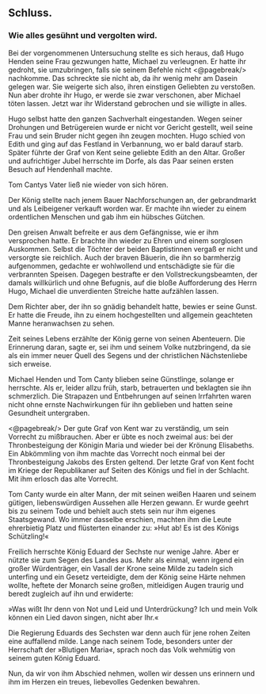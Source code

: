 
<h2>Schluss.</h2>

<h3>Wie alles gesühnt und vergolten wird.</h3>

Bei der vorgenommenen Untersuchung stellte es sich heraus, daß
Hugo Henden seine Frau gezwungen hatte, Michael zu verleugnen.
Er hatte ihr gedroht, sie umzubringen, falls sie seinem Befehle nicht 
<@pagebreak/>
nachkomme. Das schreckte sie nicht ab, da ihr wenig mehr am Dasein
gelegen war. Sie weigerte sich also, ihren einstigen Geliebten zu
verstoßen. Nun aber drohte ihr Hugo, er werde sie zwar verschonen,
aber Michael töten lassen. Jetzt war ihr Widerstand gebrochen und
sie willigte in alles.

Hugo selbst hatte den ganzen Sachverhalt eingestanden. Wegen
seiner Drohungen und Betrügereien wurde er nicht vor Gericht gestellt,
weil seine Frau und sein Bruder nicht gegen ihn zeugen
mochten. Hugo schied von Edith und ging auf das Festland in Verbannung,
wo er bald darauf starb. Später führte der Graf von Kent
seine geliebte Edith an den Altar. Großer und aufrichtiger Jubel
herrschte im Dorfe, als das Paar seinen ersten Besuch auf Hendenhall
machte.

Tom Cantys Vater ließ nie wieder von sich hören.

Der König stellte nach jenem Bauer Nachforschungen an, der gebrandmarkt
und als Leibeigener verkauft worden war. Er machte
ihn wieder zu einem ordentlichen Menschen und gab ihm ein hübsches
Gütchen.

Den greisen Anwalt befreite er aus dem Gefängnisse, wie er ihm
versprochen hatte. Er brachte ihn wieder zu Ehren und einem sorglosen
Auskommen. Selbst die Töchter der beiden Baptistinnen vergaß
er nicht und versorgte sie reichlich. Auch der braven Bäuerin,
die ihn so barmherzig aufgenommen, gedachte er wohlwollend und
entschädigte sie für die verbrannten Speisen. Dagegen bestrafte er
den Vollstreckungsbeamten, der damals willkürlich und ohne Befugnis,
auf die bloße Aufforderung des Herrn Hugo, Michael die unverdienten
Streiche hatte aufzählen lassen.

Dem Richter aber, der ihn so gnädig behandelt hatte, bewies er
seine Gunst. Er hatte die Freude, ihn zu einem hochgestellten und
allgemein geachteten Manne heranwachsen zu sehen.

Zeit seines Lebens erzählte der König gerne von seinen Abenteuern.
Die Erinnerung daran, sagte er, sei ihm und seinem Volke
nutzbringend, da sie als ein immer neuer Quell des Segens und der
christlichen Nächstenliebe sich erweise.

Michael Henden und Tom Canty blieben seine Günstlinge, solange
er herrschte. Als er, leider allzu früh, starb, betrauerten und
beklagten sie ihn schmerzlich. Die Strapazen und Entbehrungen auf
seinen Irrfahrten waren nicht ohne ernste Nachwirkungen für ihn geblieben
und hatten seine Gesundheit untergraben.
 
<@pagebreak/>
Der gute Graf von Kent war zu verständig, um sein Vorrecht zu
mißbrauchen. Aber er übte es noch zweimal aus: bei der Thronbesteigung
der Königin Maria und wieder bei der Krönung Elisabeths.
Ein Abkömmling von ihm machte das Vorrecht noch einmal bei der
Thronbesteigung Jakobs des Ersten geltend. Der letzte Graf von Kent
focht im Kriege der Republikaner auf Seiten des Königs und fiel in
der Schlacht. Mit ihm erlosch das alte Vorrecht.

Tom Canty wurde ein alter Mann, der mit seinen weißen Haaren
und seinem gütigen, liebenswürdigen Aussehen alle Herzen gewann.
Er wurde geehrt bis zu seinem Tode und behielt auch stets sein nur
ihm eigenes Staatsgewand. Wo immer dasselbe erschien, machten
ihm die Leute ehrerbietig Platz und flüsterten einander zu: »Hut
ab! Es ist des Königs Schützling!«

Freilich herrschte König Eduard der Sechste nur wenige Jahre.
Aber er nützte sie zum Segen des Landes aus. Mehr als einmal,
wenn irgend ein großer Würdenträger, ein Vasall der Krone seine
Milde zu tadeln sich unterfing und ein Gesetz verteidigte, dem der
König seine Härte nehmen wollte, heftete der Monarch seine großen,
mitleidigen Augen traurig und beredt zugleich auf ihn und erwiderte:

»Was wißt Ihr denn von Not und Leid und Unterdrückung?
Ich und mein Volk können ein Lied davon singen, nicht aber Ihr.«

Die Regierung Eduards des Sechsten war denn auch für jene
rohen Zeiten eine auffallend milde. Lange nach seinem Tode, besonders
unter der Herrschaft der »Blutigen Maria«, sprach noch das
Volk wehmütig von seinem guten König Eduard.

Nun, da wir von ihm Abschied nehmen, wollen wir dessen uns
erinnern und ihm im Herzen ein treues, liebevolles Gedenken bewahren.

